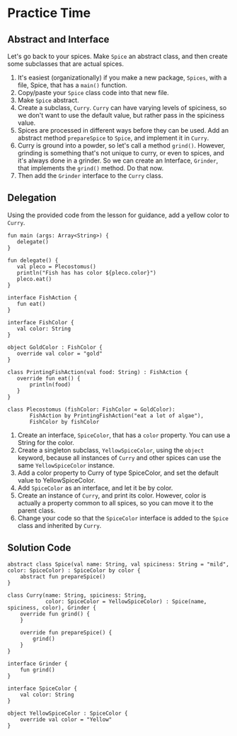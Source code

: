 # Practice Time

## Abstract and Interface
Let's go back to your spices. 
Make `Spice` an abstract class, and then create some subclasses that are actual spices.
1. It's easiest (organizationally) if you make a new package, `Spices`, with a file, Spice, that has a `main()` function.
2. Copy/paste your `Spice` class code into that new file.
3. Make `Spice` abstract.
4. Create a subclass, `Curry`. `Curry` can have varying levels of spiciness, so we don't want to use the default value, but rather pass in the spiciness value.
5. Spices are processed in different ways before they can be used. 
Add an abstract method `prepareSpice` to `Spice`, and implement it in `Curry`.
6. Curry is ground into a powder, so let's call a method `grind()`. 
However, grinding is something that's not unique to curry, or even to spices, and it's always done in a grinder. 
So we can create an Interface, `Grinder`, that implements the `grind()` method. Do that now.
7. Then add the `Grinder` interface to the `Curry` class.

## Delegation
Using the provided code from the lesson for guidance, add a yellow color to `Curry`.
```
fun main (args: Array<String>) {
   delegate()
}

fun delegate() {
   val pleco = Plecostomus()
   println("Fish has has color ${pleco.color}")
   pleco.eat()
}

interface FishAction {
   fun eat()
}

interface FishColor {
   val color: String
}

object GoldColor : FishColor {
   override val color = "gold"
}

class PrintingFishAction(val food: String) : FishAction {
   override fun eat() {
       println(food)
   }
}

class Plecostomus (fishColor: FishColor = GoldColor):
       FishAction by PrintingFishAction("eat a lot of algae"),
       FishColor by fishColor
```
1. Create an interface, `SpiceColor`, that has a `color` property. You can use a String for the color.
2. Create a singleton subclass, `YellowSpiceColor`, using the `object` keyword, because all instances of `Curry` and other spices can use the same `YellowSpiceColor` instance.
3. Add a color property to Curry of type SpiceColor, and set the default value to YellowSpiceColor.
4. Add `SpiceColor` as an interface, and let it be by color.
5. Create an instance of `Curry`, and print its color. However, color is actually a property common to all spices, so you can move it to the parent class.
6. Change your code so that the `SpiceColor` interface is added to the `Spice` class and inherited by `Curry`.

## Solution Code
```
abstract class Spice(val name: String, val spiciness: String = "mild", color: SpiceColor) : SpiceColor by color {
    abstract fun prepareSpice()
}
```
```
class Curry(name: String, spiciness: String,
            color: SpiceColor = YellowSpiceColor) : Spice(name, spiciness, color), Grinder {
    override fun grind() {
    }

    override fun prepareSpice() {
        grind()
    }
}

interface Grinder {
    fun grind()
}

interface SpiceColor {
    val color: String
}

object YellowSpiceColor : SpiceColor {
    override val color = "Yellow"
}
```